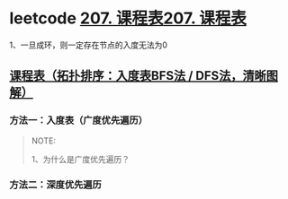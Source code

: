# leetcode [207. 课程表](https://leetcode-cn.com/problems/course-schedule/)[207. 课程表](https://leetcode-cn.com/problems/course-schedule/)

1、一旦成环，则一定存在节点的入度无法为0



## [课程表（拓扑排序：入度表BFS法 / DFS法，清晰图解）](https://leetcode-cn.com/problems/course-schedule/solution/course-schedule-tuo-bu-pai-xu-bfsdfsliang-chong-fa/)

### 方法一：入度表（广度优先遍历）

> NOTE: 
>
> 1、为什么是广度优先遍历？



### 方法二：深度优先遍历